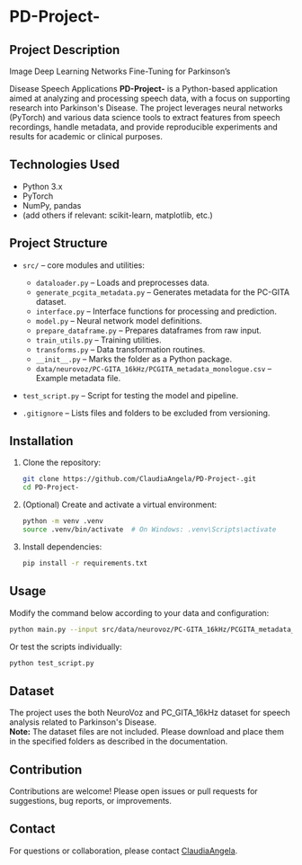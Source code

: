 # PD-Project-

## Project Description
Image Deep Learning Networks Fine-Tuning for Parkinson’s

Disease Speech Applications
**PD-Project-** is a Python-based application aimed at analyzing and processing speech data, with a focus on supporting research into Parkinson's Disease.
The project leverages neural networks (PyTorch) and various data science tools to extract features from speech recordings, handle metadata, and provide reproducible 
experiments and results for academic or clinical purposes.

## Technologies Used

- Python 3.x
- PyTorch
- NumPy, pandas
- (add others if relevant: scikit-learn, matplotlib, etc.)

## Project Structure

- `src/` – core modules and utilities:
  - `dataloader.py` – Loads and preprocesses data.
  - `generate_pcgita_metadata.py` – Generates metadata for the PC-GITA dataset.
  - `interface.py` – Interface functions for processing and prediction.
  - `model.py` – Neural network model definitions.
  - `prepare_dataframe.py` – Prepares dataframes from raw input.
  - `train_utils.py` – Training utilities.
  - `transforms.py` – Data transformation routines.
  - `__init__.py` – Marks the folder as a Python package.
  - `data/neurovoz/PC-GITA_16kHz/PCGITA_metadata_monologue.csv` – Example metadata file.

- `test_script.py` – Script for testing the model and pipeline.
- `.gitignore` – Lists files and folders to be excluded from versioning.

## Installation

1. Clone the repository:
    ```bash
    git clone https://github.com/ClaudiaAngela/PD-Project-.git
    cd PD-Project-
    ```
2. (Optional) Create and activate a virtual environment:
    ```bash
    python -m venv .venv
    source .venv/bin/activate  # On Windows: .venv\Scripts\activate
    ```
3. Install dependencies:
    ```bash
    pip install -r requirements.txt
    ```

## Usage

Modify the command below according to your data and configuration:

```bash
python main.py --input src/data/neurovoz/PC-GITA_16kHz/PCGITA_metadata_monologue.csv --output results.csv
```

Or test the scripts individually:

```bash
python test_script.py
```

## Dataset

The project uses the both  NeuroVoz and PC_GITA_16kHz dataset for speech analysis related to Parkinson's Disease.  
**Note:** The dataset files are not included. Please download and place them in the specified folders as described in the documentation.

## Contribution

Contributions are welcome! Please open issues or pull requests for suggestions, bug reports, or improvements.


## Contact

For questions or collaboration, please contact [ClaudiaAngela](https://github.com/ClaudiaAngela).
